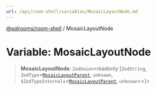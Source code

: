```yaml
---
url: /api/room-shell/variables/MosaicLayoutNode.md
---
```

[@sqlrooms/room-shell](../index.md) / MosaicLayoutNode

# Variable: MosaicLayoutNode

> **MosaicLayoutNode**: `ZodUnion`\<readonly \[`ZodString`, `ZodType`<[`MosaicLayoutParent`](../type-aliases/MosaicLayoutParent.md), `unknown`, `$ZodTypeInternals`<[`MosaicLayoutParent`](../type-aliases/MosaicLayoutParent.md), `unknown`>>]>
